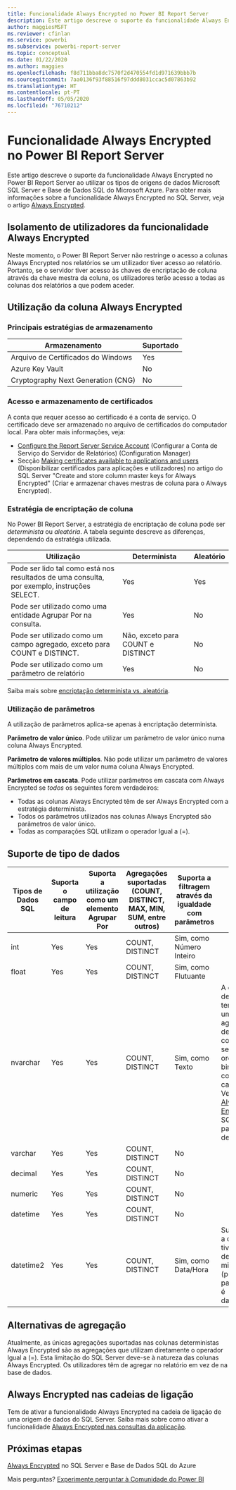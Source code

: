 ```yaml
---
title: Funcionalidade Always Encrypted no Power BI Report Server
description: Este artigo descreve o suporte da funcionalidade Always Encrypted no Power BI Report Server ao utilizar os tipos de origens de dados Microsoft SQL Server e Base de Dados SQL do Microsoft Azure.
author: maggiesMSFT
ms.reviewer: cfinlan
ms.service: powerbi
ms.subservice: powerbi-report-server
ms.topic: conceptual
ms.date: 01/22/2020
ms.author: maggies
ms.openlocfilehash: f8d711bba8dc7570f2d470554fd1d971639bbb7b
ms.sourcegitcommit: 7aa0136f93f88516f97ddd8031ccac5d07863b92
ms.translationtype: HT
ms.contentlocale: pt-PT
ms.lasthandoff: 05/05/2020
ms.locfileid: "76710212"
---
```

# <a name="always-encrypted-in-power-bi-report-server"></a>Funcionalidade Always Encrypted no Power BI Report Server

Este artigo descreve o suporte da funcionalidade Always Encrypted no Power BI Report Server ao utilizar os tipos de origens de dados Microsoft SQL Server e Base de Dados SQL do Microsoft Azure. Para obter mais informações sobre a funcionalidade Always Encrypted no SQL Server, veja o artigo [Always Encrypted](https://docs.microsoft.com/sql/relational-databases/security/encryption/always-encrypted-database-engine).

## <a name="always-encrypted-user-isolation"></a>Isolamento de utilizadores da funcionalidade Always Encrypted

Neste momento, o Power BI Report Server não restringe o acesso a colunas Always Encrypted nos relatórios se um utilizador tiver acesso ao relatório.  Portanto, se o servidor tiver acesso às chaves de encriptação de coluna através da chave mestra da coluna, os utilizadores terão acesso a todas as colunas dos relatórios a que podem aceder.

## <a name="always-encrypted-column-usage"></a>Utilização da coluna Always Encrypted

### <a name="key-storage-strategies"></a>Principais estratégias de armazenamento

|Armazenamento  |Suportado  |
|---------|---------|
|Arquivo de Certificados do Windows | Yes |
|Azure Key Vault | No |
| Cryptography Next Generation (CNG) | No |

### <a name="certificate-storage-and-access"></a>Acesso e armazenamento de certificados

A conta que requer acesso ao certificado é a conta de serviço. O certificado deve ser armazenado no arquivo de certificados do computador local. Para obter mais informações, veja:

- [Configure the Report Server Service Account](https://docs.microsoft.com/sql/reporting-services/install-windows/configure-the-report-server-service-account-ssrs-configuration-manager) (Configurar a Conta de Serviço do Servidor de Relatórios) (Configuration Manager)
- Secção [Making certificates available to applications and users](https://docs.microsoft.com/sql/relational-databases/security/encryption/create-and-store-column-master-keys-always-encrypted#making-certificates-available-to-applications-and-users) (Disponibilizar certificados para aplicações e utilizadores) no artigo do SQL Server "Create and store column master keys for Always Encrypted" (Criar e armazenar chaves mestras de coluna para o Always Encrypted).

### <a name="column-encryption-strategy"></a>Estratégia de encriptação de coluna

No Power BI Report Server, a estratégia de encriptação de coluna pode ser *determinista* ou *aleatória*. A tabela seguinte descreve as diferenças, dependendo da estratégia utilizada.

|Utilização  |Determinista  |Aleatório  |
|---------|---------|---------|
|Pode ser lido tal como está nos resultados de uma consulta, por exemplo, instruções SELECT. | Yes  | Yes  |
|Pode ser utilizado como uma entidade Agrupar Por na consulta. | Yes | No |
|Pode ser utilizado como um campo agregado, exceto para COUNT e DISTINCT. | Não, exceto para COUNT e DISTINCT | No |
|Pode ser utilizado como um parâmetro de relatório | Yes | No |

Saiba mais sobre [encriptação determinista vs. aleatória](https://docs.microsoft.com/sql/relational-databases/security/encryption/always-encrypted-database-engine#selecting--deterministic-or-randomized-encryption).

### <a name="parameter-usage"></a>Utilização de parâmetros

A utilização de parâmetros aplica-se apenas à encriptação determinista.

**Parâmetro de valor único**.  Pode utilizar um parâmetro de valor único numa coluna Always Encrypted.

**Parâmetro de valores múltiplos**. Não pode utilizar um parâmetro de valores múltiplos com mais de um valor numa coluna Always Encrypted.

**Parâmetros em cascata**. Pode utilizar parâmetros em cascata com Always Encrypted se *todos* os seguintes forem verdadeiros:

- Todas as colunas Always Encrypted têm de ser Always Encrypted com a estratégia determinista.
- Todos os parâmetros utilizados nas colunas Always Encrypted são parâmetros de valor único.
- Todas as comparações SQL utilizam o operador Igual a (=).

## <a name="datatype-support"></a>Suporte de tipo de dados

| Tipos de Dados SQL | Suporta o campo de leitura | Suporta a utilização como um elemento Agrupar Por | Agregações suportadas (COUNT, DISTINCT, MAX, MIN, SUM, entre outros) | Suporta a filtragem através da igualdade com parâmetros | Notas |
| --- | --- | --- | --- | --- | --- |
| int | Yes | Yes | COUNT, DISTINCT | Sim, como Número Inteiro |   |
| float | Yes | Yes | COUNT, DISTINCT | Sim, como Flutuante |   |
| nvarchar | Yes | Yes | COUNT, DISTINCT | Sim, como Texto | A encriptação determinista tem de utilizar um agrupamento de colunas com uma sequência de ordenação binary2 para colunas de carateres. Veja o artigo [Always Encrypted](https://docs.microsoft.com/sql/relational-databases/security/encryption/always-encrypted-database-engine#selecting--deterministic-or-randomized-encryption) do SQL Server para obter detalhes.  |
| varchar | Yes | Yes | COUNT, DISTINCT | No |   |
| decimal | Yes | Yes | COUNT, DISTINCT | No |   |
| numeric | Yes | Yes | COUNT, DISTINCT | No |   |
| datetime | Yes | Yes | COUNT, DISTINCT | No |   |
| datetime2 | Yes | Yes | COUNT, DISTINCT | Sim, como Data/Hora | Suportado se a coluna não tiver precisão de milissegundos (por outras palavras, não é datetime2(0)) |

## <a name="aggregation-alternatives"></a>Alternativas de agregação

Atualmente, as únicas agregações suportadas nas colunas deterministas Always Encrypted são as agregações que utilizam diretamente o operador Igual a (=). Esta limitação do SQL Server deve-se à natureza das colunas Always Encrypted. Os utilizadores têm de agregar no relatório em vez de na base de dados.

## <a name="always-encrypted-in-connection-strings"></a>Always Encrypted nas cadeias de ligação

Tem de ativar a funcionalidade Always Encrypted na cadeia de ligação de uma origem de dados do SQL Server. Saiba mais sobre como ativar a funcionalidade [Always Encrypted nas consultas da aplicação](https://docs.microsoft.com/sql/relational-databases/security/encryption/develop-using-always-encrypted-with-net-framework-data-provider#enabling-always-encrypted-for-application-queries).

## <a name="next-steps"></a>Próximas etapas

[Always Encrypted](https://docs.microsoft.com/sql/relational-databases/security/encryption/always-encrypted-database-engine) no SQL Server e Base de Dados SQL do Azure

Mais perguntas? [Experimente perguntar à Comunidade do Power BI](https://community.powerbi.com/)

